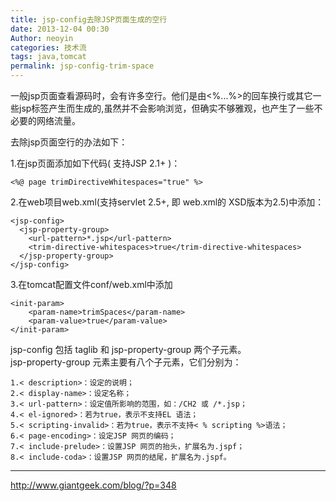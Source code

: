 ```yaml
---
title: jsp-config去除JSP页面生成的空行
date: 2013-12-04 00:30
Author: neoyin
categories: 技术流
tags: java,tomcat
permalink: jsp-config-trim-space
---
```


一般jsp页面查看源码时，会有许多空行。他们是由<%...%\>的回车换行或其它一些jsp标签产生而生成的,虽然并不会影响浏览，但确实不够雅观，也产生了一些不必要的网络流量。

去除jsp页面空行的办法如下：

1.在jsp页面添加如下代码( 支持JSP 2.1+ )：

    <%@ page trimDirectiveWhitespaces="true" %>

2.在web项目web.xml(支持servlet 2.5+, 即 web.xml的 XSD版本为2.5)中添加：

    <jsp-config>
      <jsp-property-group>
        <url-pattern>*.jsp</url-pattern>
        <trim-directive-whitespaces>true</trim-directive-whitespaces>
      </jsp-property-group>
    </jsp-config>

3.在tomcat配置文件conf/web.xml中添加

    <init-param>
        <param-name>trimSpaces</param-name>
        <param-value>true</param-value>
    </init-param>

jsp-config 包括 taglib 和 jsp-property-group 两个子元素。  
jsp-property-group 元素主要有八个子元素，它们分别为：

    1.< description>：设定的说明；
    2.< display-name>：设定名称；
    3.< url-pattern>：设定值所影响的范围，如：/CH2 或 /*.jsp；
    4.< el-ignored>：若为true，表示不支持EL 语法；
    5.< scripting-invalid>：若为true，表示不支持< % scripting %>语法；
    6.< page-encoding>：设定JSP 网页的编码；
    7.< include-prelude>：设置JSP 网页的抬头，扩展名为.jspf；
    8.< include-coda>：设置JSP 网页的结尾，扩展名为.jspf。

---

http://www.giantgeek.com/blog/?p=348
